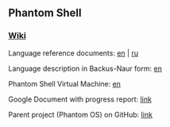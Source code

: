 ## Phantom Shell

### [Wiki](docs/Home.md)

Language reference documents:
 [en](docs/reference/en/Intro.md) | [ru](docs/reference/ru/Intro.md)
 
Language description in Backus-Naur form:
[en](docs/markdown/Appendix.BNF.md)

Phantom Shell Virtual Machine:
[en](docs/psvm/en/PSVM.Intro.md)

Google Document with progress report:
[link](https://docs.google.com/document/d/1rpUreIA2q9YWvVVwrffp1-9_4z8CCf1YBDnZvLOxU74) 

Parent project (Phantom OS) on GitHub: 
[link](https://github.com/dzavalishin/phantomuserland)